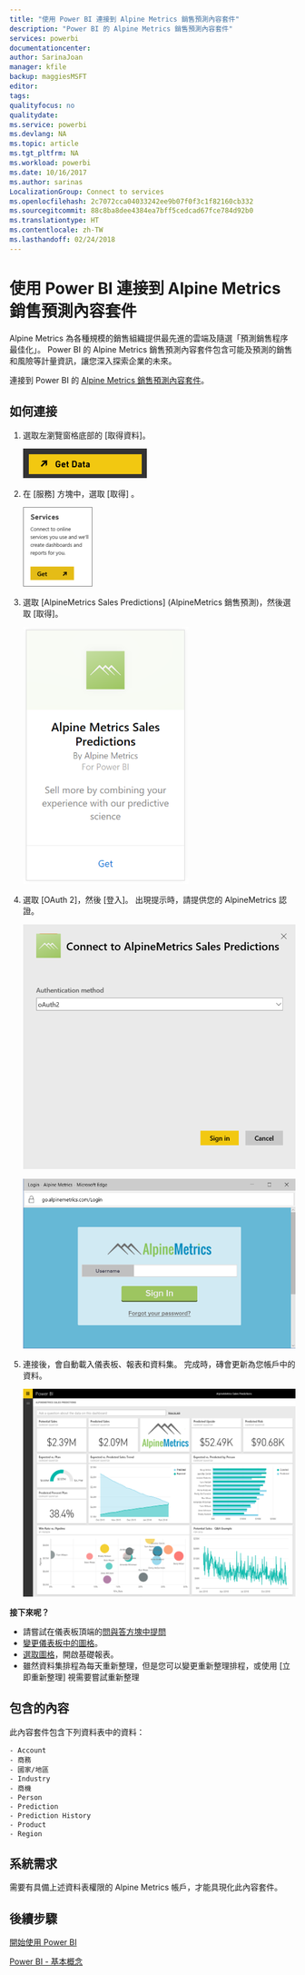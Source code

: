 ```yaml
---
title: "使用 Power BI 連接到 Alpine Metrics 銷售預測內容套件"
description: "Power BI 的 Alpine Metrics 銷售預測內容套件"
services: powerbi
documentationcenter: 
author: SarinaJoan
manager: kfile
backup: maggiesMSFT
editor: 
tags: 
qualityfocus: no
qualitydate: 
ms.service: powerbi
ms.devlang: NA
ms.topic: article
ms.tgt_pltfrm: NA
ms.workload: powerbi
ms.date: 10/16/2017
ms.author: sarinas
LocalizationGroup: Connect to services
ms.openlocfilehash: 2c7072cca04033242ee9b07f0f3c1f82160cb332
ms.sourcegitcommit: 88c8ba8dee4384ea7bff5cedcad67fce784d92b0
ms.translationtype: HT
ms.contentlocale: zh-TW
ms.lasthandoff: 02/24/2018
---
```

# <a name="connect-to-alpine-metrics-sales-predictions-with-power-bi"></a>使用 Power BI 連接到 Alpine Metrics 銷售預測內容套件
Alpine Metrics 為各種規模的銷售組織提供最先進的雲端及隨選「預測銷售程序最佳化」。 Power BI 的 Alpine Metrics 銷售預測內容套件包含可能及預測的銷售和風險等計量資訊，讓您深入探索企業的未來。 

連接到 Power BI 的 [Alpine Metrics 銷售預測內容套件](https://app.powerbi.com/getdata/services/alpine-metrics)。

## <a name="how-to-connect"></a>如何連接
1. 選取左瀏覽窗格底部的 [取得資料]。  
   
    ![](media/service-connect-to-alpine-metrics/getdata.png)
2. 在 [服務]  方塊中，選取 [取得] 。  
   
    ![](media/service-connect-to-alpine-metrics/services.png)
3. 選取 \[AlpineMetrics Sales Predictions] \(AlpineMetrics 銷售預測)，然後選取 [取得]。  
   
    ![](media/service-connect-to-alpine-metrics/alpine.png)
4. 選取 [OAuth 2]，然後 [登入]。 出現提示時，請提供您的 AlpineMetrics 認證。
   
    ![](media/service-connect-to-alpine-metrics/creds.png)
   
    ![](media/service-connect-to-alpine-metrics/creds2.png)
5. 連接後，會自動載入儀表板、報表和資料集。 完成時，磚會更新為您帳戶中的資料。
   
    ![](media/service-connect-to-alpine-metrics/dashboard.png)

**接下來呢？**

* 請嘗試在儀表板頂端的[問與答方塊中提問](power-bi-q-and-a.md)
* [變更儀表板中的圖格](service-dashboard-edit-tile.md)。
* [選取圖格](service-dashboard-tiles.md)，開啟基礎報表。
* 雖然資料集排程為每天重新整理，但是您可以變更重新整理排程，或使用 [立即重新整理] 視需要嘗試重新整理

## <a name="whats-included"></a>包含的內容
此內容套件包含下列資料表中的資料：  

    - Account    
    - 商務    
    - 國家/地區    
    - Industry    
    - 商機  
    - Person  
    - Prediction    
    - Prediction History    
    - Product  
    - Region    

## <a name="system-requirements"></a>系統需求
需要有具備上述資料表權限的 Alpine Metrics 帳戶，才能具現化此內容套件。

## <a name="next-steps"></a>後續步驟
[開始使用 Power BI](service-get-started.md)

[Power BI - 基本概念](service-basic-concepts.md)

